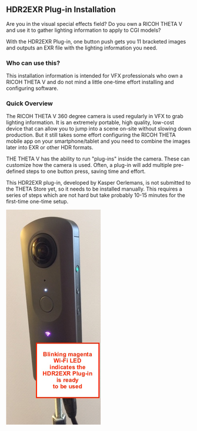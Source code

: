 ## HDR2EXR Plug-in Installation

Are you in the visual special effects field? Do you own a RICOH THETA V and use it to gather lighting information to apply to CGI models?

With the HDR2EXR Plug-in, one button push gets you 11 bracketed images and outputs an EXR file with the lighting information you need.

### Who can use this?

This installation information is intended for VFX professionals who own a RICOH THETA V and do not mind a little one-time effort installing and configuring software. 

### Quick Overview

The RICOH THETA V 360 degree camera is used regularly in VFX to grab lighting information. It is an extremely portable, high quality, low-cost device that can allow you to jump into a scene on-site without slowing down production. But it still takes some effort configuring the RICOH THETA mobile app on your smartphone/tablet and you need to combine the images later into EXR or other HDR formats.

THE THETA V has the ability to run "plug-ins" inside the camera. These can customize how the camera is used. Often, a plug-in will add multiple pre-defined steps to one button press, saving time and effort.

This HDR2EXR plug-in, developed by Kasper Oerlemans, is not submitted to the THETA Store yet, so it needs to be installed manually. This requires a series of steps which are not hard but take probably 10-15 minutes for the first-time one-time setup.

![](img/install/blinking-magenta.jpg)